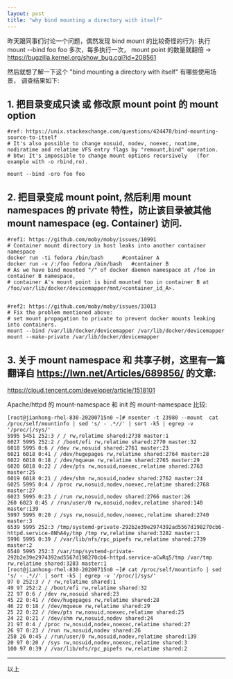 ```yaml
---
layout: post
title: "why bind mounting a directory with itself"
---
```


昨天跟同事们讨论一个问题，偶然发现 bind mount 的比较奇怪的行为:
 执行 mount --bind foo foo 多次，每多执行一次， mount point 的数量就翻倍
 -> https://bugzilla.kernel.org/show_bug.cgi?id=208561

然后就想了解一下这个 "bind mounting a directory with itself" 有哪些使用场景，
调查结果如下:

## 1. 把目录变成只读 或 修改原 mount point 的 mount option
```
#ref: https://unix.stackexchange.com/questions/424478/bind-mounting-source-to-itself
# It's also possible to change nosuid, nodev, noexec, noatime, nodiratime and relatime VFS entry flags by "remount,bind" operation.
# btw: It's impossible to change mount options recursively   (for example with -o rbind,ro).

mount --bind -oro foo foo
```

## 2. 把目录变成 mount point, 然后利用 mount namespaces 的 private 特性，防止该目录被其他 mount namespace (eg. Container) 访问.
```
#ref1: https://github.com/moby/moby/issues/10991
# Container mount directory in host leaks into another container namespace
docker run -ti fedora /bin/bash      #container A
docker run -v /:/foo fedora /bin/bash   #container B
# As we have bind mounted "/" of docker daemon namespace at /foo in container B namespace,
# container A's mount point is bind mounted too in container B at /foo/var/lib/docker/devicemapper/mnt/<container_id_A>.


#ref2: https://github.com/moby/moby/issues/33013
# Fix the problem mentioned above:
# set mount propagation to private to prevent docker mounts leaking into containers.
mount --bind /var/lib/docker/devicemapper /var/lib/docker/devicemapper
mount --make-private /var/lib/docker/devicemapper
```


## 3. 关于 mount namespace 和 共享子树，这里有一篇翻译自 https://lwn.net/Articles/689856/ 的文章:

https://cloud.tencent.com/developer/article/1518101

Apache/httpd 的 mount-namespace 和 init 的 mount-namespace 比较:
```
[root@jianhong-rhel-830-20200715n0 ~]# nsenter -t 23980 --mount  cat /proc/self/mountinfo | sed 's/ - .*//' | sort -k5 | egrep -v '/proc/|/sys/'
5995 5451 252:3 / / rw,relatime shared:2738 master:1
6027 5995 252:2 / /boot/efi rw,relatime shared:2770 master:32
6018 5995 0:6 / /dev rw,nosuid shared:2761 master:23
6021 6018 0:41 / /dev/hugepages rw,relatime shared:2764 master:28
6022 6018 0:18 / /dev/mqueue rw,relatime shared:2765 master:29
6020 6018 0:22 / /dev/pts rw,nosuid,noexec,relatime shared:2763 master:25
6019 6018 0:21 / /dev/shm rw,nosuid,nodev shared:2762 master:24
6025 5995 0:4 / /proc rw,nosuid,nodev,noexec,relatime shared:2768 master:27
6023 5995 0:23 / /run rw,nosuid,nodev shared:2766 master:26
260 6023 0:45 / /run/user/0 rw,nosuid,nodev,relatime shared:140 master:139
5997 5995 0:20 / /sys rw,nosuid,nodev,noexec,relatime shared:2740 master:3
6539 5995 252:3 /tmp/systemd-private-292b2e39e2974392ad5567d198270cb6-httpd.service-8NhA4y/tmp /tmp rw,relatime shared:3282 master:1
5996 5995 0:39 / /var/lib/nfs/rpc_pipefs rw,relatime shared:2739 master:2
6540 5995 252:3 /var/tmp/systemd-private-292b2e39e2974392ad5567d198270cb6-httpd.service-aCwRq5/tmp /var/tmp rw,relatime shared:3283 master:1
[root@jianhong-rhel-830-20200715n0 ~]# cat /proc/self/mountinfo | sed 's/ - .*//' | sort -k5 | egrep -v '/proc/|/sys/'
97 0 252:3 / / rw,relatime shared:1
49 97 252:2 / /boot/efi rw,relatime shared:32
22 97 0:6 / /dev rw,nosuid shared:23
45 22 0:41 / /dev/hugepages rw,relatime shared:28
46 22 0:18 / /dev/mqueue rw,relatime shared:29
25 22 0:22 / /dev/pts rw,nosuid,noexec,relatime shared:25
24 22 0:21 / /dev/shm rw,nosuid,nodev shared:24
21 97 0:4 / /proc rw,nosuid,nodev,noexec,relatime shared:27
26 97 0:23 / /run rw,nosuid,nodev shared:26
258 26 0:45 / /run/user/0 rw,nosuid,nodev,relatime shared:139
20 97 0:20 / /sys rw,nosuid,nodev,noexec,relatime shared:3
100 97 0:39 / /var/lib/nfs/rpc_pipefs rw,relatime shared:2
```

---
以上
